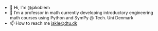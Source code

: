 - 👋 Hi, I’m @jakoblem
- 👀 I’m a professor in math currently developing introductory engineering math courses using Python and SymPy @ Tech. Uni Denmark 
- 📫 How to reach me jakle@dtu.dk

<!---
jakoblem/jakoblem is a ✨ special ✨ repository because its `README.md` (this file) appears on your GitHub profile.
You can click the Preview link to take a look at your changes.
--->
